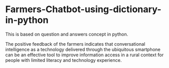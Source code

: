 # Farmers-Chatbot-using-dictionary-in-python
This is based on question and answers concept in python.

The positive feedback of the farmers indicates that conversational intelligence as a technology delivered through the ubiquitous smartphone can be an effective tool to improve information access in a rural context for people with limited literacy and technology experience.
